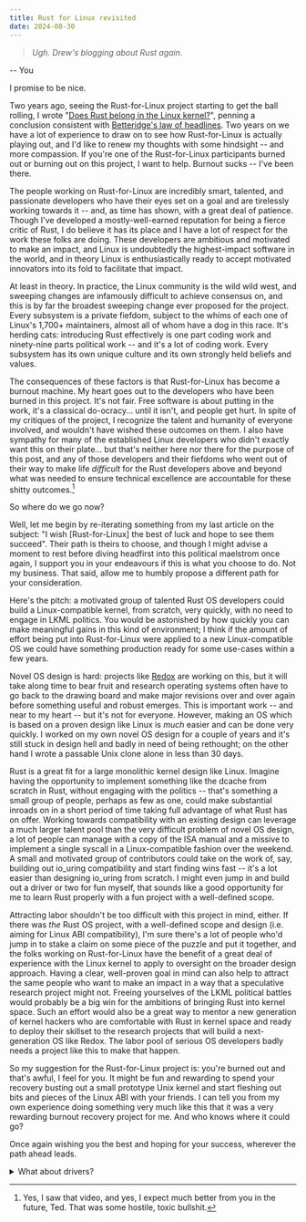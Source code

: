 ```yaml
---
title: Rust for Linux revisited
date: 2024-08-30
---
```


> *Ugh. Drew's blogging about Rust again.*

-- You

I promise to be nice.

Two years ago, seeing the Rust-for-Linux project starting to get the ball
rolling, I wrote "[Does Rust belong in the Linux kernel?][0]", penning a
conclusion consistent with [Betteridge's law of headlines][1]. Two years on we
have a lot of experience to draw on to see how Rust-for-Linux is actually playing
out, and I'd like to renew my thoughts with some hindsight -- and more
compassion. If you're one of the Rust-for-Linux participants burned out or
burning out on this project, I want to help. Burnout sucks -- I've been there.

[0]: https://drewdevault.com/2022/10/03/Does-Rust-belong-in-Linux.html
[1]: https://en.wikipedia.org/wiki/Betteridge's_law_of_headlines

The people working on Rust-for-Linux are incredibly smart, talented, and
passionate developers who have their eyes set on a goal and are tirelessly
working towards it -- and, as time has shown, with a great deal of patience.
Though I've developed a mostly-well-earned reputation for being a fierce critic
of Rust, I do believe it has its place and I have a lot of respect for the work
these folks are doing. These developers are ambitious and motivated to make an
impact, and Linux is undoubtedly the highest-impact software in the world, and
in theory Linux is enthusiastically ready to accept motivated innovators into
its fold to facilitate that impact.

At least in theory. In practice, the Linux community is the wild wild west, and
sweeping changes are infamously difficult to achieve consensus on, and this is
by far the broadest sweeping change ever proposed for the project. Every
subsystem is a private fiefdom, subject to the whims of each one of Linux's
1,700+ maintainers, almost all of whom have a dog in this race. It's herding
cats: introducing Rust effectively is one part coding work and ninety-nine parts
political work -- and it's a lot of coding work. Every subsystem has its own
unique culture and its own strongly held beliefs and values.

The consequences of these factors is that Rust-for-Linux has become a burnout
machine. My heart goes out to the developers who have been burned in this
project. It's not fair. Free software is about putting in the work, it's a
classical do-ocracy... until it isn't, and people get hurt. In spite of my
critiques of the project, I recognize the talent and humanity of everyone
involved, and wouldn't have wished these outcomes on them. I also have sympathy
for many of the established Linux developers who didn't exactly want this on
their plate... but that's neither here nor there for the purpose of this post,
and any of those developers and their fiefdoms who went out of their way to make
life *difficult* for the Rust developers above and beyond what was needed to
ensure technical excellence are accountable for these shitty outcomes.[^1]

So where do we go now?

Well, let me begin by re-iterating something from my last article on the
subject: "I wish [Rust-for-Linux] the best of luck and hope to see them
succeed". Their path is theirs to choose, and though I might advise a moment to
rest before diving headfirst into this political maelstrom once again, I support
you in your endeavours if this is what you choose to do. Not my business. That
said, allow me to humbly propose a different path for your consideration.

[^1]: Yes, I saw that video, and yes, I expect much better from you in the
    future, Ted. That was some hostile, toxic bullshit.

Here's the pitch: a motivated group of talented Rust OS developers could build a
Linux-compatible kernel, from scratch, very quickly, with no need to engage in
LKML politics. You would be astonished by how quickly you can make meaningful
gains in this kind of environment; I think if the amount of effort being put
into Rust-for-Linux were applied to a new Linux-compatible OS we could have
something production ready for some use-cases within a few years.

Novel OS design is hard: projects like [Redox][2] are working on this, but it
will take along time to bear fruit and research operating systems often have to
go back to the drawing board and make major revisions over and over again before
something useful and robust emerges. This is important work -- and near to my
heart -- but it's not for everyone. However, making an OS which is based on a
proven design like Linux is *much* easier and can be done very quickly. I worked
on my own novel OS design for a couple of years and it's still stuck in design
hell and badly in need of being rethought; on the other hand I wrote a passable
Unix clone alone in less than 30 days.

[2]: https://www.redox-os.org/

Rust is a great fit for a large monolithic kernel design like Linux. Imagine
having the opportunity to implement something like the dcache from scratch in
Rust, without engaging with the politics -- that's something a small group of
people, perhaps as few as one, could make substantial inroads on in a short
period of time taking full advantage of what Rust has on offer. Working towards
compatibility with an existing design can leverage a much larger talent pool
than the very difficult problem of novel OS design, a lot of people can manage
with a copy of the ISA manual and a missive to implement a single syscall in a
Linux-compatible fashion over the weekend. A small and motivated group of
contributors could take on the work of, say, building out io_uring compatibility
and start finding wins fast -- it's a lot easier than designing io_uring from
scratch. I might even jump in and build out a driver or two for fun myself, that
sounds like a good opportunity for me to learn Rust properly with a fun project
with a well-defined scope.

Attracting labor shouldn't be too difficult with this project in mind, either.
If there was *the* Rust OS project, with a well-defined scope and design (i.e.
aiming for Linux ABI compatibility), I'm sure there's a lot of people who'd jump
in to stake a claim on some piece of the puzzle and put it together, and the
folks working on Rust-for-Linux have the benefit of a great deal of experience
with the Linux kernel to apply to oversight on the broader design approach.
Having a clear, well-proven goal in mind can also help to attract the same
people who want to make an impact in a way that a speculative research project
might not. Freeing yourselves of the LKML political battles would probably be a
big win for the ambitions of bringing Rust into kernel space. Such an effort
would also be a great way to mentor a new generation of kernel hackers who are
comfortable with Rust in kernel space and ready to deploy their skillset to the
research projects that will build a next-generation OS like Redox. The labor
pool of serious OS developers badly needs a project like this to make that
happen.

So my suggestion for the Rust-for-Linux project is: you're burned out and that's
awful, I feel for you. It might be fun and rewarding to spend your recovery
busting out a small prototype Unix kernel and start fleshing out bits and pieces
of the Linux ABI with your friends. I can tell you from my own experience doing
something very much like this that it was a very rewarding burnout recovery
project for me. And who knows where it could go?

Once again wishing you the best and hoping for your success, wherever the path
ahead leads.

<details>
<summary>What about drivers?</summary>

  To pre-empt a response I expect to this article: there's the annoying question
  of driver support, of course. This was an annoying line of argumentation back
  when Linux had poor driver support as well, and it will be a nuisance for a
  hypothetical Linux-compatible Rust kernel as well. Well, the same frustrated
  arguments I trotted out then are still ready at hand: you choose your
  use-cases carefully. General-purpose comes later. Building an OS which
  supports virtual machines, or a datacenter deployment, or a specific mobile
  device whose vendor is volunteering labor for drivers, and so on, will come
  first. You choose the hardware that supports the software, not the other way
  around, or build the drivers you need.

  That said, a decent spread of drivers should be pretty easy to implement with
  the talent base you have at your disposal, so I wouldn't worry about it.
</details>


